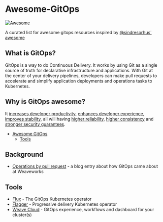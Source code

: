 # Awesome-GitOps

[![Awesome](https://awesome.re/badge.svg)](https://awesome.re)

A curated list for awesome gitops resources inspired by [@sindresorhus' awesome](https://github.com/sindresorhus/awesome)

## What is GitOps?

GitOps is a way to do Continuous Delivery. It works by using Git as a single source of truth for declarative infrastructure and applications. With Git at the center of your delivery pipelines, developers can make pull requests to accelerate and simplify application deployments and operations tasks to Kubernetes.

## Why is GitOps awesome?

It [increases developer productivity](https://www.weave.works/technologies/gitops/#key-benefits), [enhances developer experience](https://www.weave.works/technologies/gitops/#key-benefits), [improves stability](https://www.weave.works/technologies/gitops/#key-benefits), all will having [higher reliability](https://www.weave.works/technologies/gitops/#key-benefits), [higher consistency](https://www.weave.works/technologies/gitops/#key-benefits) and [stronger security guarantees](https://www.weave.works/technologies/gitops/#key-benefits).

- [Awesome GitOps](#awesome-gitops)
	- [Tools](#tools)

## Background
* [Operations by pull request](https://www.weave.works/blog/gitops-operations-by-pull-request) - a blog entry about how GitOps came about at Weaveworks

## Tools

* [Flux](https://github.com/weaveworks/flux) - The GitOps Kubernetes operator
* [Flagger](https://github.com/weaveworks/flagger) - Progressive delivery Kubernetes operator
* [Weave Cloud](https://www.weave.works/product/cloud/) - GitOps experience, workflows and dashboard for your cluster(s)

